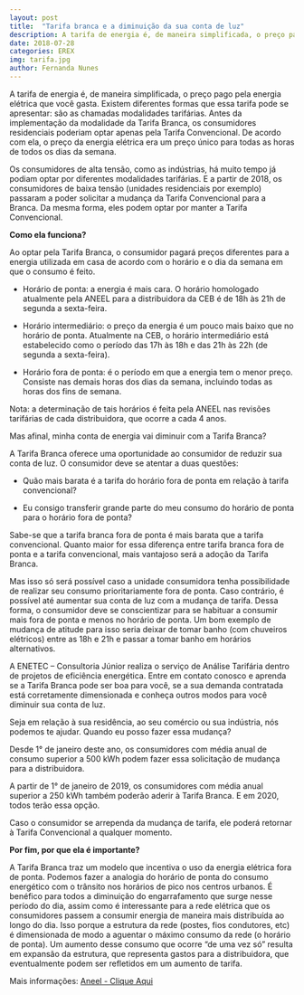 ```yaml
---
layout: post
title:  "Tarifa branca e a diminuição da sua conta de luz"
description: A tarifa de energia é, de maneira simplificada, o preço pago pela energia[...]
date: 2018-07-28
categories: EREX
img: tarifa.jpg
author: Fernanda Nunes
---
```


A tarifa de energia é, de maneira simplificada, o preço pago pela energia elétrica que você gasta. Existem diferentes formas que essa tarifa pode se apresentar: são as chamadas modalidades tarifárias. Antes da implementação da modalidade da Tarifa Branca, os consumidores residenciais poderiam optar
apenas pela Tarifa Convencional. De acordo com ela, o preço da energia elétrica era um preço único para todas as horas de todos os dias da semana.

Os consumidores de alta tensão, como as indústrias, há muito tempo já podiam optar por diferentes modalidades tarifárias. E a partir de 2018, os consumidores de baixa tensão (unidades residenciais por exemplo) passaram a poder solicitar a mudança da Tarifa Convencional para a Branca. Da mesma forma, eles podem optar por manter a Tarifa Convencional.

**Como ela funciona?**

Ao optar pela Tarifa Branca, o consumidor pagará preços diferentes para a energia utilizada em casa de acordo com o horário e o dia da semana em que o consumo é feito.

- Horário de ponta: a energia é mais cara. O horário homologado atualmente pela ANEEL para a distribuidora da CEB é de 18h às 21h de segunda a sexta-feira.

- Horário intermediário: o preço da energia é um pouco mais baixo que no
horário de ponta. Atualmente na CEB, o horário intermediário está
estabelecido como o período das 17h às 18h e das 21h às 22h (de segunda a
sexta-feira).

- Horário fora de ponta: é o período em que a energia tem o menor preço.
Consiste nas demais horas dos dias da semana, incluindo todas as horas dos
fins de semana.

Nota: a determinação de tais horários é feita pela ANEEL nas revisões tarifárias de cada
distribuidora, que ocorre a cada 4 anos.

Mas afinal, minha conta de energia vai diminuir com a Tarifa Branca?

A Tarifa Branca oferece uma oportunidade ao consumidor de reduzir sua
conta de luz. O consumidor deve se atentar a duas questões:

- Quão mais barata é a tarifa do horário fora de ponta em relação à tarifa
convencional?

- Eu consigo transferir grande parte do meu consumo do horário de ponta
para o horário fora de ponta?

Sabe-se que a tarifa branca fora de ponta é mais barata que a tarifa convencional. Quanto maior for essa diferença entre tarifa branca fora de ponta e a tarifa convencional, mais vantajoso será a adoção da Tarifa Branca.

Mas isso só será possível caso a unidade consumidora tenha possibilidade de realizar seu consumo prioritariamente fora de ponta. Caso contrário, é possível até aumentar sua conta de luz com a mudança de tarifa.  Dessa forma, o consumidor deve se conscientizar para se habituar a consumir mais fora de ponta e menos no horário de ponta. Um bom exemplo de mudança de atitude para isso seria deixar
de tomar banho (com chuveiros elétricos) entre as 18h e 21h e passar a tomar
banho em horários alternativos.

A ENETEC – Consultoria Júnior realiza o serviço de Análise Tarifária
dentro de projetos de eficiência energética. Entre em contato conosco e
aprenda se a Tarifa Branca pode ser boa para você, se a sua demanda
contratada está corretamente dimensionada e conheça outros modos para
você diminuir sua conta de luz. 

Seja em relação à sua residência, ao seu
comércio ou sua indústria, nós podemos te ajudar.
Quando eu posso fazer essa mudança?

Desde 1° de janeiro deste ano, os consumidores com média anual de
consumo superior a 500 kWh podem fazer essa solicitação de mudança para a
distribuidora.

A partir de 1° de janeiro de 2019, os consumidores com média anual
superior a 250 kWh também poderão aderir à Tarifa Branca. E em 2020, todos
terão essa opção.

Caso o consumidor se arrependa da mudança de tarifa, ele poderá retornar
à Tarifa Convencional a qualquer momento.

**Por fim, por que ela é importante?**

A Tarifa Branca traz um modelo que incentiva o uso da energia elétrica fora
de ponta. Podemos fazer a analogia do horário de ponta do consumo energético
com o trânsito nos horários de pico nos centros urbanos. É benéfico para todos a
diminuição do engarrafamento que surge nesse período do dia, assim como é
interessante para a rede elétrica que os consumidores passem a consumir energia
de maneira mais distribuída ao longo do dia. Isso porque a estrutura da rede
(postes, fios condutores, etc) é dimensionada de modo a aguentar o máximo
consumo da rede (o horário de ponta). Um aumento desse consumo que ocorre “de
uma vez só” resulta em expansão da estrutura, que representa gastos para a
distribuidora, que eventualmente podem ser refletidos em um aumento de tarifa.

Mais informações: <a href="http://www.aneel.gov.br/tarifa-branca" target="_blank">Aneel - Clique Aqui</a>